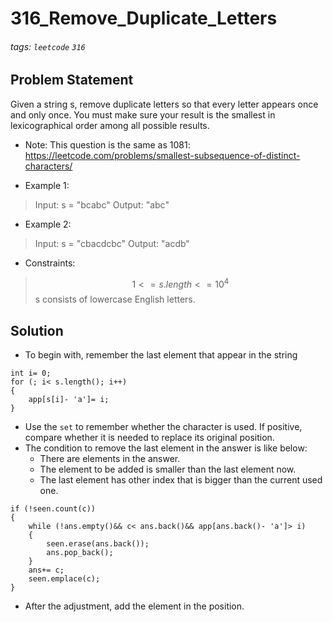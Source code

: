 # 316_Remove_Duplicate_Letters
###### tags: `leetcode` `316`
## Problem Statement
Given a string s, remove duplicate letters so that every letter appears once and only once. You must make sure your result is the smallest in lexicographical order among all possible results.

- Note: This question is the same as 1081: https://leetcode.com/problems/smallest-subsequence-of-distinct-characters/

- Example 1:

> Input: s = "bcabc"
> Output: "abc"
- Example 2:

> Input: s = "cbacdcbc"
> Output: "acdb"
 
- Constraints:

> $$1 <= s.length <= 10^4$$
> s consists of lowercase English letters.

## Solution
- To begin with, remember the last element that appear in the string

```cpp=
int i= 0;
for (; i< s.length(); i++)
{
    app[s[i]- 'a']= i;
}
```
- Use the ```set``` to remember whether the character is used. If positive, compare whether it is needed to replace its original position.
- The condition to remove the last element in the answer is like below:
    - There are elements in the answer.
    - The element to be added is smaller than the last element now.
    - The last element has other index that is bigger than the current used one.

```cpp=
if (!seen.count(c))
{
    while (!ans.empty()&& c< ans.back()&& app[ans.back()- 'a']> i)
    {
        seen.erase(ans.back());
        ans.pop_back();
    }
    ans+= c;
    seen.emplace(c);
}
```
- After the adjustment, add the element in the position.